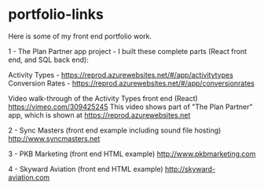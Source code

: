 # portfolio-links
Here is some of my front end portfolio work.

1 - The Plan Partner app project - I built these complete parts (React front end, and SQL back end):

Activity Types - https://reprod.azurewebsites.net/#/app/activitytypes
Conversion Rates - https://reprod.azurewebsites.net/#/app/conversionrates

Video walk-through of the Activity Types front end (React)
https://vimeo.com/309425245
This video shows part of "The Plan Partner" app, which is shown at https://reprod.azurewebsites.net


2 - Sync Masters (front end example including sound file hosting)
http://www.syncmasters.net

3 - PKB Marketing (front end HTML example)
http://www.pkbmarketing.com

4 - Skyward Aviation (front end HTML example)
http://skyward-aviation.com
